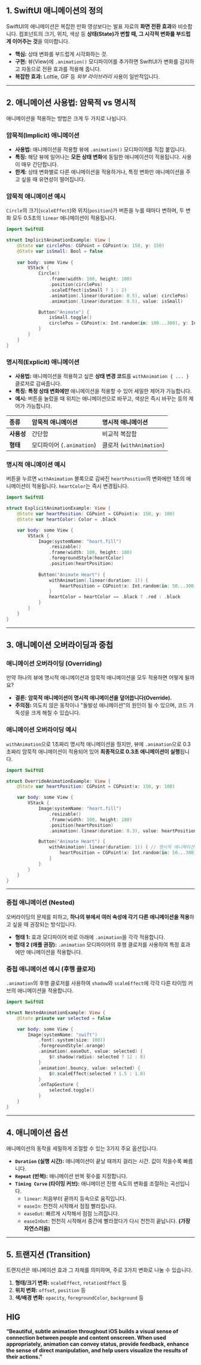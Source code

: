## 1. SwiftUI 애니메이션의 정의

SwiftUI의 애니메이션은 복잡한 만화 영상보다는 발표 자료의 **화면 전환 효과**와 비슷합니다. 컴포넌트의 크기, 위치, 색상 등 **상태(State)가 변할 때, 그 시각적 변화를 부드럽게 이어주는 것**을 의미합니다.

- **핵심:** 상태 변화를 부드럽게 시각화하는 것.
- **구현:** 뷰(View)에 `.animation()` 모디파이어를 추가하면 SwiftUI가 변화를 감지하고 자동으로 전환 효과를 적용해 줍니다.
- **복잡한 효과:** Lottie, GIF 등 _외부 라이브러리_ 사용이 일반적입니다.

---
## 2. 애니메이션 사용법: 암묵적 vs 명시적

애니메이션을 적용하는 방법은 크게 두 가지로 나뉩니다.

### 암묵적(Implicit) 애니메이션

- **사용법:** 애니메이션을 적용할 뷰에 `.animation()` 모디파이어를 직접 붙입니다.
- **특징:** 해당 뷰에 일어나는 **모든 상태 변화**에 동일한 애니메이션이 적용됩니다. 사용이 매우 간단합니다.
- **한계:** 상태 변화별로 다른 애니메이션을 적용하거나, 특정 변화만 애니메이션을 주고 싶을 때 유연성이 떨어집니다.

### 암묵적 애니메이션 예시

`Circle`의 크기(`scaleEffect`)와 위치(`position`)가 버튼을 누를 때마다 변하며, 두 변화 모두 0.5초의 `linear` 애니메이션이 적용됩니다.

``` Swift
import SwiftUI

struct ImplicitAnimationExample: View {
    @State var circlePos: CGPoint = CGPoint(x: 150, y: 150)
    @State var isSmall: Bool = false
    
    var body: some View {
        VStack {
            Circle()
                .frame(width: 100, height: 100)
                .position(circlePos)
                .scaleEffect(isSmall ? 1 : 2)
                .animation(.linear(duration: 0.5), value: circlePos)
                .animation(.linear(duration: 0.5), value: isSmall)

            Button("Animate") {
                isSmall.toggle()
                circlePos = CGPoint(x: Int.random(in: 100...300), y: Int.random(in: 100...300))
            }
        }
    }
}
```

### 명시적(Explicit) 애니메이션

- **사용법:** 애니메이션을 적용하고 싶은 **상태 변경 코드**를 `withAnimation { ... }` 클로저로 감싸줍니다.
- **특징:** **특정 상태 변화에만** 애니메이션을 적용할 수 있어 세밀한 제어가 가능합니다.
- **예시:** 버튼을 눌렀을 때 위치는 애니메이션으로 바꾸고, 색상은 즉시 바꾸는 등의 제어가 가능합니다.

|종류|암묵적 애니메이션|명시적 애니메이션|
|:--|:--|:--|
|**사용성**|간단함|비교적 복잡함|
|**형태**|모디파이어 (`.animation`)|클로저 (`withAnimation`)|
### 명시적 애니메이션 예시

버튼을 누르면 `withAnimation` 블록으로 감싸진 `heartPosition`의 변화에만 1초의 애니메이션이 적용됩니다. `heartColor`는 즉시 변경됩니다.

``` Swift
import SwiftUI

struct ExplicitAnimationExample: View {
    @State var heartPosition: CGPoint = CGPoint(x: 150, y: 100)
    @State var heartColor: Color = .black

    var body: some View {
        VStack {
            Image(systemName: "heart.fill")
                .resizable()
                .frame(width: 100, height: 100)
                .foregroundStyle(heartColor)
                .position(heartPosition)
            
            Button("Animate Heart") {
                withAnimation(.linear(duration: 1)) {
                    heartPosition = CGPoint(x: Int.random(in: 50...300), y: Int.random(in: 50...200))
                }
                heartColor = heartColor == .black ? .red : .black
            }
        }
    }
}
```
---

## 3. 애니메이션 오버라이딩과 중첩

### 애니메이션 오버라이딩 (Overriding)

만약 하나의 뷰에 명시적 애니메이션과 암묵적 애니메이션을 모두 적용하면 어떻게 될까요?

- **결론:** **암묵적 애니메이션이 명시적 애니메이션을 덮어씁니다(Override).**
- **주의점:** 의도치 않은 동작이나 "돌발성 애니메이션"의 원인이 될 수 있으며, 코드 가독성을 크게 해칠 수 있습니다.

### 애니메이션 오버라이딩 예시

`withAnimation`으로 1초짜리 명시적 애니메이션을 줬지만, 뷰에 `.animation`으로 0.3초짜리 암묵적 애니메이션이 적용되어 있어 **최종적으로 0.3초 애니메이션이 실행**됩니다.

``` Swift
import SwiftUI

struct OverrideAnimationExample: View {
    @State var heartPosition: CGPoint = CGPoint(x: 150, y: 100)

    var body: some View {
        VStack {
            Image(systemName: "heart.fill")
                .resizable()
                .frame(width: 100, height: 100)
                .position(heartPosition)
                .animation(.linear(duration: 0.3), value: heartPosition) // 암묵적 애니메이션

            Button("Animate Heart") {
                withAnimation(.linear(duration: 1)) { // 명시적 애니메이션
                    heartPosition = CGPoint(x: Int.random(in: 50...300), y: Int.random(in: 50...200))
                }
            }
        }
    }
}
```

---
### 중첩 애니메이션 (Nested)

오버라이딩의 문제를 피하고, **하나의 뷰에서 여러 속성에 각기 다른 애니메이션을 적용**하고 싶을 때 권장되는 방식입니다.

- **형태 1:** 효과 모디파이어 바로 아래에 `.animation`을 각각 적용합니다.
- **형태 2 (애플 권장):** `.animation` 모디파이어의 후행 클로저를 사용하여 특정 효과에만 애니메이션을 적용합니다.
### 중첩 애니메이션 예시 (후행 클로저)

`.animation`의 후행 클로저를 사용하여 `shadow`와 `scaleEffect`에 각각 다른 타이밍 커브의 애니메이션을 적용합니다.

```  Swift
import SwiftUI

struct NestedAnimationExample: View {
    @State private var selected = false

    var body: some View {
        Image(systemName: "swift")
            .font(.system(size: 100))
            .foregroundStyle(.orange)
            .animation(.easeOut, value: selected) {
                $0.shadow(radius: selected ? 12 : 8)
            }
            .animation(.bouncy, value: selected) {
                $0.scaleEffect(selected ? 1.5 : 1.0)
            }
            .onTapGesture {
                selected.toggle()
            }
    }
}
```

---
## 4. 애니메이션 옵션

애니메이션의 동작을 세밀하게 조절할 수 있는 3가지 주요 옵션입니다.

- **`Duration` (실행 시간):** 애니메이션이 끝날 때까지 걸리는 시간. 값이 작을수록 빠릅니다.
- **`Repeat` (반복):** 애니메이션 반복 횟수를 지정합니다.
- **`Timing Curve` (타이밍 커브):** 애니메이션 진행 속도의 변화를 조절하는 곡선입니다.
    - `linear`: 처음부터 끝까지 등속으로 움직입니다.
    - `easeIn`: 천천히 시작해서 점점 빨라집니다.
    - `easeOut`: 빠르게 시작해서 점점 느려집니다.
    - `easeInOut`: 천천히 시작해서 중간에 빨라졌다가 다시 천천히 끝납니다. **(가장 자연스러움)**

---
## 5. 트랜지션 (Transition)

트랜지션은 애니메이션 효과 그 자체를 의미하며, 주로 3가지 변화로 나눌 수 있습니다.

1. **형태/크기 변화:** `scaleEffect`, `rotationEffect` 등
2. **위치 변화:** `offset`, `position` 등
3. **색/배경 변화:** `opacity`, `foregroundColor`, `background` 등


## HIG
**“Beautiful, subtle animation throughout iOS builds a visual sense of connection between people and content onscreen. When used appropriately, animation can convey status, provide feedback, enhance the sense of direct manipulation, and help users visualize the results of their actions.”**


